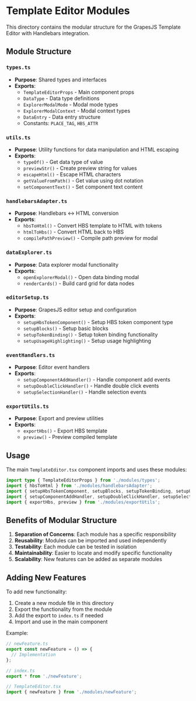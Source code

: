 # Template Editor Modules

This directory contains the modular structure for the GrapesJS Template Editor with Handlebars integration.

## Module Structure

### `types.ts`
- **Purpose**: Shared types and interfaces
- **Exports**: 
  - `TemplateEditorProps` - Main component props
  - `DataType` - Data type definitions
  - `ExplorerModalMode` - Modal mode types
  - `ExplorerModalContext` - Modal context types
  - `DataEntry` - Data entry structure
  - Constants: `PLACE_TAG`, `HBS_ATTR`

### `utils.ts`
- **Purpose**: Utility functions for data manipulation and HTML escaping
- **Exports**:
  - `typeOf()` - Get data type of value
  - `previewStr()` - Create preview string for values
  - `escapeHtml()` - Escape HTML characters
  - `getValueFromPath()` - Get value using dot notation
  - `setComponentText()` - Set component text content

### `handlebarsAdapter.ts`
- **Purpose**: Handlebars <-> HTML conversion
- **Exports**:
  - `hbsToHtml()` - Convert HBS template to HTML with tokens
  - `htmlToHbs()` - Convert HTML back to HBS
  - `compilePathPreview()` - Compile path preview for modal

### `dataExplorer.ts`
- **Purpose**: Data explorer modal functionality
- **Exports**:
  - `openExplorerModal()` - Open data binding modal
  - `renderCards()` - Build card grid for data nodes

### `editorSetup.ts`
- **Purpose**: GrapesJS editor setup and configuration
- **Exports**:
  - `setupHbsTokenComponent()` - Setup HBS token component type
  - `setupBlocks()` - Setup basic blocks
  - `setupTokenBinding()` - Setup token binding functionality
  - `setupUsageHighlighting()` - Setup usage highlighting

### `eventHandlers.ts`
- **Purpose**: Editor event handlers
- **Exports**:
  - `setupComponentAddHandler()` - Handle component add events
  - `setupDoubleClickHandler()` - Handle double click events
  - `setupSelectionHandler()` - Handle selection events

### `exportUtils.ts`
- **Purpose**: Export and preview utilities
- **Exports**:
  - `exportHbs()` - Export HBS template
  - `preview()` - Preview compiled template

## Usage

The main `TemplateEditor.tsx` component imports and uses these modules:

```typescript
import type { TemplateEditorProps } from './modules/types';
import { hbsToHtml } from './modules/handlebarsAdapter';
import { setupHbsTokenComponent, setupBlocks, setupTokenBinding, setupUsageHighlighting } from './modules/editorSetup';
import { setupComponentAddHandler, setupDoubleClickHandler, setupSelectionHandler } from './modules/eventHandlers';
import { exportHbs, preview } from './modules/exportUtils';
```

## Benefits of Modular Structure

1. **Separation of Concerns**: Each module has a specific responsibility
2. **Reusability**: Modules can be imported and used independently
3. **Testability**: Each module can be tested in isolation
4. **Maintainability**: Easier to locate and modify specific functionality
5. **Scalability**: New features can be added as separate modules

## Adding New Features

To add new functionality:

1. Create a new module file in this directory
2. Export the functionality from the module
3. Add the export to `index.ts` if needed
4. Import and use in the main component

Example:
```typescript
// newFeature.ts
export const newFeature = () => {
  // Implementation
};

// index.ts
export * from './newFeature';

// TemplateEditor.tsx
import { newFeature } from './modules/newFeature';
```
